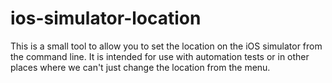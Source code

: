 # ios-simulator-location

This is a small tool to allow you to set the location on the iOS
simulator from the command line. It is intended for use with automation
tests or in other places where we can't just change the location from
the menu.
